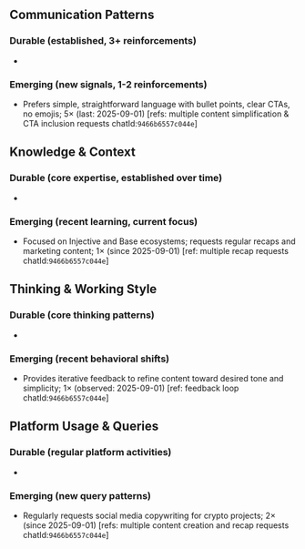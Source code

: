 ## Communication Patterns
### Durable (established, 3+ reinforcements)
-

### Emerging (new signals, 1-2 reinforcements)
- Prefers simple, straightforward language with bullet points, clear CTAs, no emojis; 5× (last: 2025-09-01) [refs: multiple content simplification & CTA inclusion requests chatId:`9466b6557c044e`]

## Knowledge & Context
### Durable (core expertise, established over time)
-

### Emerging (recent learning, current focus)
- Focused on Injective and Base ecosystems; requests regular recaps and marketing content; 1× (since 2025-09-01) [ref: multiple recap requests chatId:`9466b6557c044e`]

## Thinking & Working Style
### Durable (core thinking patterns)
-

### Emerging (recent behavioral shifts)
- Provides iterative feedback to refine content toward desired tone and simplicity; 1× (observed: 2025-09-01) [ref: feedback loop chatId:`9466b6557c044e`]

## Platform Usage & Queries
### Durable (regular platform activities)
-

### Emerging (new query patterns)
- Regularly requests social media copywriting for crypto projects; 2× (since 2025-09-01) [refs: multiple content creation and recap requests chatId:`9466b6557c044e`]